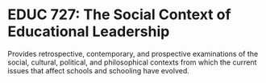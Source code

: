 # EDUC 727: The Social Context of Educational Leadership

Provides retrospective, contemporary, and prospective examinations of the social, cultural, political, and philosophical contexts from which the current issues that affect schools and schooling have evolved.